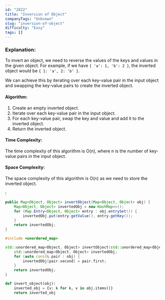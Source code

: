 ```yaml
---
id: "2822"
title: "Inversion of Object"
companyTags: "Unknown"
slug: "inversion-of-object"
difficulty: "Easy"
tags: []
---
```


### Explanation:
To invert an object, we need to reverse the values of the keys and values in the given object. For example, if we have `{ 'a': 1, 'b': 2 }`, the inverted object would be `{ 1: 'a', 2: 'b' }`.

We can achieve this by iterating over each key-value pair in the input object and swapping the key-value pairs to create the inverted object.

#### Algorithm:
1. Create an empty inverted object.
2. Iterate over each key-value pair in the input object.
3. For each key-value pair, swap the key and value and add it to the inverted object.
4. Return the inverted object.

#### Time Complexity:
The time complexity of this algorithm is O(n), where n is the number of key-value pairs in the input object.

#### Space Complexity:
The space complexity of this algorithm is O(n) as we need to store the inverted object.

:

```java
public Map<Object, Object> invertObject(Map<Object, Object> obj) {
    Map<Object, Object> invertedObj = new HashMap<>();
    for (Map.Entry<Object, Object> entry : obj.entrySet()) {
        invertedObj.put(entry.getValue(), entry.getKey());
    }
    return invertedObj;
}
```

```cpp
#include <unordered_map>

std::unordered_map<Object, Object> invertObject(std::unordered_map<Object, Object> obj) {
    std::unordered_map<Object, Object> invertedObj;
    for (auto const& pair : obj) {
        invertedObj[pair.second] = pair.first;
    }
    return invertedObj;
}
```

```python
def invert_object(obj):
    inverted_obj = {v: k for k, v in obj.items()}
    return inverted_obj
```